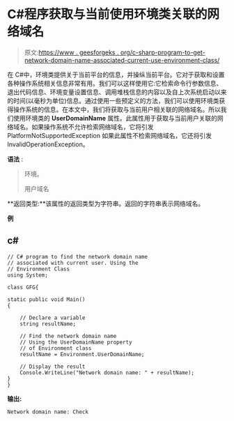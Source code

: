 # C#程序获取与当前使用环境类关联的网络域名

> 原文:[https://www . geesforgeks . org/c-sharp-program-to-get-network-domain-name-associated-current-use-environment-class/](https://www.geeksforgeeks.org/c-sharp-program-to-get-the-network-domain-name-associated-with-current-using-environment-class/)

在 C#中，环境类提供关于当前平台的信息，并操纵当前平台。它对于获取和设置各种操作系统相关信息非常有用。我们可以这样使用它:它检索命令行参数信息、退出代码信息、环境变量设置信息、调用堆栈信息的内容以及自上次系统启动以来的时间(以毫秒为单位)信息。通过使用一些预定义的方法，我们可以使用环境类获得操作系统的信息。在本文中，我们将获取与当前用户相关联的网络域名。所以我们使用环境类的 **UserDomainName** 属性。此属性用于获取与当前用户关联的网络域名。如果操作系统不允许检索网络域名，它将引发 PlatformNotSupportedException 如果此属性不检索网络域名，它还将引发 InvalidOperationException。

**语法** :

> 环境。
> 
> 用户域名

**返回类型:**该属性的返回类型为字符串。返回的字符串表示网络域名。

**例**

## c#

```
// C# program to find the network domain name 
// associated with current user. Using the 
// Environment Class
using System;

class GFG{

static public void Main()
{

    // Declare a variable
    string resultName;

    // Find the network domain name 
    // Using the UserDomainName property 
    // of Environment class
    resultName = Environment.UserDomainName;

    // Display the result
    Console.WriteLine("Network domain name: " + resultName);
}
}
```

**输出:**

```
Network domain name: Check
```